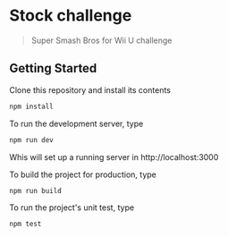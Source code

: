 # Stock challenge

> Super Smash Bros for Wii U challenge

## Getting Started

Clone this repository and install its contents
``` js
npm install
```

To run the development server, type
``` js
npm run dev
```
Whis will set up a running server in http://localhost:3000

To build the project for production, type
``` js
npm run build
```

To run the project's unit test, type
``` js
npm test
```
